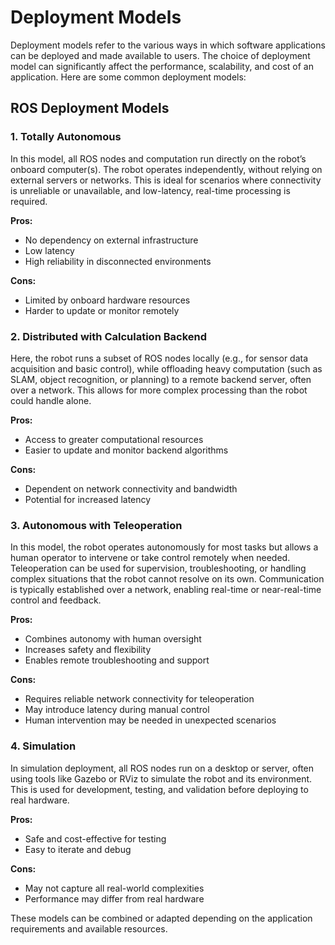 # Deployment Models

Deployment models refer to the various ways in which software applications can be deployed and made available to users. The choice of deployment model can significantly affect the performance, scalability, and cost of an application. Here are some common deployment models:

## ROS Deployment Models

### 1. Totally Autonomous

In this model, all ROS nodes and computation run directly on the robot’s onboard computer(s). The robot operates independently, without relying on external servers or networks. This is ideal for scenarios where connectivity is unreliable or unavailable, and low-latency, real-time processing is required.

**Pros:**

- No dependency on external infrastructure  
- Low latency  
- High reliability in disconnected environments

**Cons:**  

- Limited by onboard hardware resources  
- Harder to update or monitor remotely

### 2. Distributed with Calculation Backend

Here, the robot runs a subset of ROS nodes locally (e.g., for sensor data acquisition and basic control), while offloading heavy computation (such as SLAM, object recognition, or planning) to a remote backend server, often over a network. This allows for more complex processing than the robot could handle alone.

**Pros:**  
- Access to greater computational resources  
- Easier to update and monitor backend algorithms

**Cons:**  
- Dependent on network connectivity and bandwidth  
- Potential for increased latency

### 3. Autonomous with Teleoperation

In this model, the robot operates autonomously for most tasks but allows a human operator to intervene or take control remotely when needed. Teleoperation can be used for supervision, troubleshooting, or handling complex situations that the robot cannot resolve on its own. Communication is typically established over a network, enabling real-time or near-real-time control and feedback.

**Pros:**  
- Combines autonomy with human oversight  
- Increases safety and flexibility  
- Enables remote troubleshooting and support

**Cons:**  
- Requires reliable network connectivity for teleoperation  
- May introduce latency during manual control  
- Human intervention may be needed in unexpected scenarios

### 4. Simulation

In simulation deployment, all ROS nodes run on a desktop or server, often using tools like Gazebo or RViz to simulate the robot and its environment. This is used for development, testing, and validation before deploying to real hardware.

**Pros:**  

- Safe and cost-effective for testing  
- Easy to iterate and debug

**Cons:**  

- May not capture all real-world complexities  
- Performance may differ from real hardware

These models can be combined or adapted depending on the application requirements and available resources.

